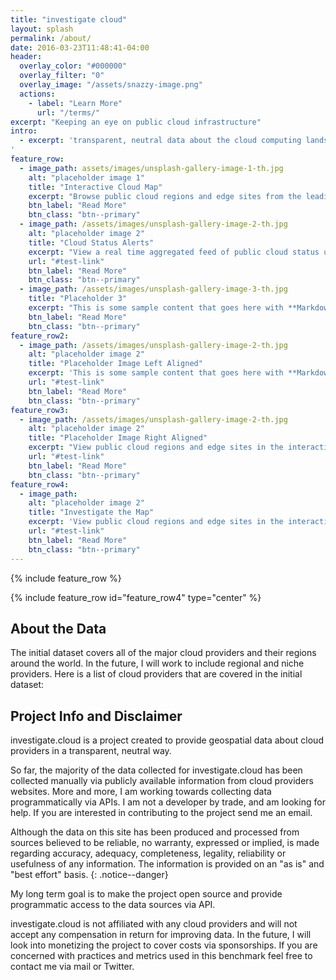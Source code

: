 ```yaml
---
title: "investigate cloud"
layout: splash
permalink: /about/
date: 2016-03-23T11:48:41-04:00
header:
  overlay_color: "#000000"
  overlay_filter: "0"
  overlay_image: "/assets/snazzy-image.png"
  actions:
    - label: "Learn More"
      url: "/terms/"
excerpt: "Keeping an eye on public cloud infrastructure"
intro: 
  - excerpt: 'transparent, neutral data about the cloud computing landscape
'
feature_row:
  - image_path: assets/images/unsplash-gallery-image-1-th.jpg
    alt: "placeholder image 1"
    title: "Interactive Cloud Map"
    excerpt: "Browse public cloud regions and edge sites from the leading cloud infrastructure providers around the world."
    btn_label: "Read More"
    btn_class: "btn--primary" 
  - image_path: /assets/images/unsplash-gallery-image-2-th.jpg
    alt: "placeholder image 2"
    title: "Cloud Status Alerts"
    excerpt: "View a real time aggregated feed of public cloud status updates."
    url: "#test-link"
    btn_label: "Read More"
    btn_class: "btn--primary"
  - image_path: /assets/images/unsplash-gallery-image-3-th.jpg
    title: "Placeholder 3"
    excerpt: "This is some sample content that goes here with **Markdown** formatting."
    btn_label: "Read More"
    btn_class: "btn--primary"
feature_row2:
  - image_path: /assets/images/unsplash-gallery-image-2-th.jpg
    alt: "placeholder image 2"
    title: "Placeholder Image Left Aligned"
    excerpt: 'This is some sample content that goes here with **Markdown** formatting. Left aligned with `type="left"`'
    url: "#test-link"
    btn_label: "Read More"
    btn_class: "btn--primary"
feature_row3:
  - image_path: /assets/images/unsplash-gallery-image-2-th.jpg
    alt: "placeholder image 2"
    title: "Placeholder Image Right Aligned"
    excerpt: "View public cloud regions and edge sites in the interactive map"
    url: "#test-link"
    btn_label: "Read More"
    btn_class: "btn--primary"
feature_row4:
  - image_path: 
    alt: "placeholder image 2"
    title: "Investigate the Map"
    excerpt: 'View public cloud regions and edge sites in the interactive map'
    url: "#test-link"
    btn_label: "Read More"
    btn_class: "btn--primary"
---
```


{% include feature_row %}

{% include feature_row id="feature_row4" type="center" %}

## About the Data
The initial dataset covers all of the major cloud providers and their regions around the world. In the future, I will work to include regional and niche providers. Here is a list of cloud providers that are covered in the initial dataset:

## Project Info and Disclaimer
investigate.cloud is a project created to provide geospatial data about cloud providers in a transparent, neutral way. 

So far, the majority of the data collected for investigate.cloud has been collected manually via publicly available information from cloud providers websites. More and more, I am working towards collecting data programmatically via APIs. I am not a developer by trade, and am looking for help. If you are interested in contributing to the project send me an email.

Although the data on this site has been produced and processed from sources believed to be reliable, no warranty, expressed or implied, is made regarding accuracy, adequacy, completeness, legality, reliability or usefulness of any information. The information is provided on an "as is" and "best effort" basis. 
{: .notice--danger}

My long term goal is to make the project open source and provide programmatic access to the data sources via API.

investigate.cloud is not affiliated with any cloud providers and will not accept any compensation in return for improving data. In the future, I will look into monetizing the project to cover costs via sponsorships. If you are concerned with practices and metrics used in this benchmark feel free to contact me via mail or Twitter.
